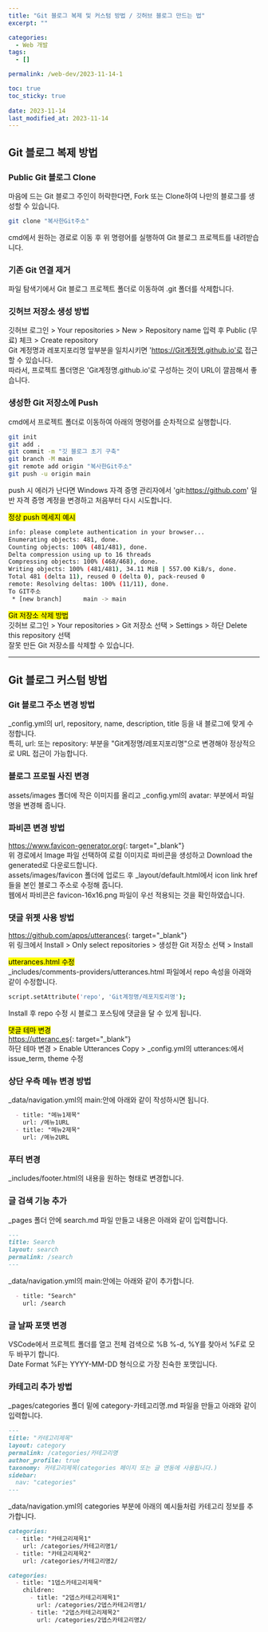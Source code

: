 ```yaml
---
title: "Git 블로그 복제 및 커스텀 방법 / 깃허브 블로그 만드는 법"
excerpt: ""

categories:
  - Web 개발
tags:
  - []

permalink: /web-dev/2023-11-14-1

toc: true
toc_sticky: true
 
date: 2023-11-14
last_modified_at: 2023-11-14
---
```


## Git 블로그 복제 방법

### Public Git 블로그 Clone
마음에 드는 Git 블로그 주인이 허락한다면, Fork 또는 Clone하여 나만의 블로그를 생성할 수 있습니다.  
```bash
git clone "복사한Git주소"
```
cmd에서 원하는 경로로 이동 후 위 명령어를 실행하여 Git 블로그 프로젝트를 내려받습니다.

### 기존 Git 연결 제거
파일 탐색기에서 Git 블로그 프로젝트 폴더로 이동하여 .git 폴더를 삭제합니다.

### 깃허브 저장소 생성 방법
깃허브 로그인 > Your repositories > New > Repository name 입력 후 Public (무료) 체크 > Create repository  
Git 계정명과 레포지포리명 앞부분을 일치시키면 'https://Git계정명.github.io'로 접근할 수 있습니다.  
따라서, 프로젝트 폴더명은 'Git계정명.github.io'로 구성하는 것이 URL이 깔끔해서 좋습니다.

### 생성한 Git 저장소에 Push
cmd에서 프로젝트 폴더로 이동하여 아래의 명령어를 순차적으로 실행합니다.
```bash
git init
git add .
git commit -m "깃 블로그 초기 구축"
git branch -M main
git remote add origin "복사한Git주소"
git push -u origin main
```
push 시 에러가 난다면 Windows 자격 증명 관리자에서 'git:https://github.com' 일반 자격 증명 계정을 변경하고 처음부터 다시 시도합니다.

<mark>정상 push 메세지 예시</mark>
```bash
info: please complete authentication in your browser...
Enumerating objects: 481, done.
Counting objects: 100% (481/481), done.
Delta compression using up to 16 threads
Compressing objects: 100% (468/468), done.
Writing objects: 100% (481/481), 34.11 MiB | 557.00 KiB/s, done.
Total 481 (delta 11), reused 0 (delta 0), pack-reused 0
remote: Resolving deltas: 100% (11/11), done.
To GIT주소
 * [new branch]      main -> main
```

<mark>Git 저장소 삭제 방법</mark>  
깃허브 로그인 > Your repositories > Git 저장소 선택 > Settings > 하단 Delete this repository 선택  
잘못 만든 Git 저장소를 삭제할 수 있습니다.

---

## Git 블로그 커스텀 방법

### Git 블로그 주소 변경 방법
_config.yml의 url, repository, name, description, title 등을 내 블로그에 맞게 수정합니다.  
특히, url: 또는 repository: 부분을 "Git계정명/레포지포리명"으로 변경해야 정상적으로 URL 접근이 가능합니다.

### 블로그 프로필 사진 변경
assets/images 폴더에 작은 이미지를 올리고 _config.yml의 avatar: 부분에서 파일명을 변경해 줍니다.

### 파비콘 변경 방법
<https://www.favicon-generator.org>{: target="_blank"}  
위 경로에서 Image 파일 선택하여 로컬 이미지로 파비콘을 생성하고 Download the generated로 다운로드합니다.  
assets/images/favicon 폴더에 업로드 후 _layout/default.html에서 icon link href들을 본인 블로그 주소로 수정해 줍니다.  
웹에서 파비콘은 favicon-16x16.png 파일이 우선 적용되는 것을 확인하였습니다.

### 댓글 위젯 사용 방법
<https://github.com/apps/utterances>{: target="_blank"}  
위 링크에서 Install > Only select repositories > 생성한 Git 저장소 선택 > Install

<mark>utterances.html 수정</mark>  
_includes/comments-providers/utterances.html 파일에서 repo 속성을 아래와 같이 수정합니다.
```bash
script.setAttribute('repo', 'Git계정명/레포지토리명');
```
Install 후 repo 수정 시 블로그 포스팅에 댓글을 달 수 있게 됩니다.

<mark>댓글 테마 변경</mark>  
<https://utteranc.es>{: target="_blank"}  
하단 테마 변경 > Enable Utterances Copy > _config.yml의 utterances:에서 issue_term, theme 수정

### 상단 우측 메뉴 변경 방법
_data/navigation.yml의 main:안에 아래와 같이 작성하시면 됩니다.
```md
  - title: "메뉴1제목"
    url: /메뉴1URL
  - title: "메뉴2제목"
    url: /메뉴2URL
```

### 푸터 변경
_includes/footer.html의 내용을 원하는 형태로 변경합니다.

### 글 검색 기능 추가
_pages 폴더 안에 search.md 파일 만들고 내용은 아래와 같이 입력합니다.
```md
---
title: Search
layout: search
permalink: /search
---
```
_data/navigation.yml의 main:안에는 아래와 같이 추가합니다.
```md
  - title: "Search"
    url: /search
```

### 글 날짜 포맷 변경
VSCode에서 프로젝트 폴더를 열고 전체 검색으로 %B %-d, %Y를 찾아서 %F로 모두 바꾸기 합니다.  
Date Format %F는 YYYY-MM-DD 형식으로 가장 친숙한 포맷입니다.

### 카테고리 추가 방법
_pages/categories 폴더 밑에 category-카테고리명.md 파일을 만들고 아래와 같이 입력합니다.
```md
---
title: "카테고리제목"
layout: category
permalink: /categories/카테고리명
author_profile: true
taxonomy: 카테고리제목(categories 페이지 또는 글 연동에 사용됩니다.)
sidebar:
  nav: "categories"
---
```
_data/navigation.yml의 categories 부분에 아래의 예시들처럼 카테고리 정보를 추가합니다.
```md
categories:
  - title: "카테고리제목1"
    url: /categories/카테고리명1/
  - title: "카테고리제목2"
    url: /categories/카테고리명2/
```
```md
categories:
  - title: "1뎁스카테고리제목"
    children:
      - title: "2뎁스카테고리제목1"
        url: /categories/2뎁스카테고리명1/
      - title: "2뎁스카테고리제목2"
        url: /categories/2뎁스카테고리명2/
```
